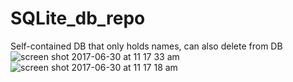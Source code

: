 # SQLite_db_repo
Self-contained DB that only holds names, can also delete from DB
![screen shot 2017-06-30 at 11 17 33 am](https://user-images.githubusercontent.com/22375594/27744610-cb6f173c-5d85-11e7-9396-e2fec577d289.png)
![screen shot 2017-06-30 at 11 17 18 am](https://user-images.githubusercontent.com/22375594/27744623-d5020e4e-5d85-11e7-87fe-fbefa9bb321a.png)
